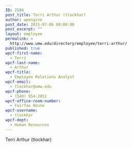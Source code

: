 ```yaml
---
ID: 2586
post_title: Terri Arthur (tlockhar)
author: wpengine
post_date: 2015-07-06 08:00:00
post_excerpt: ""
layout: employee
permalink: >
  http://www.umw.edu/directory/employee/terri-arthur/
published: true
wpcf-first-name:
  - Terri
wpcf-last-name:
  - Arthur
wpcf-title:
  - Employee Relations Analyst
wpcf-email:
  - tlockhar@umw.edu
wpcf-phone:
  - (540) 654-2051
wpcf-office-room-number:
  - Fairfax House
wpcf-username:
  - tlockhar
wpcf-dept:
  - Human Resources
---
```

Terri Arthur (tlockhar)